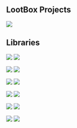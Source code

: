 ## LootBox Projects

[![](https://img.shields.io/badge/Demo-NgLootBox-blue)](https://krsln.github.io/NgLootBox)

## Libraries

[![](https://img.shields.io/badge/Demo-Highlighter-blue)](https://krsln.github.io/NgLootBox/Highlighter)
[![](https://img.shields.io/badge/readme‌‌‌‌‌‌‌-white)](highlighter/README.md)

[![](https://img.shields.io/badge/Demo-LootBox‌‌‌‌‌‌‌-blue)](https://krsln.github.io/NgLootBox/LootBox)
[![](https://img.shields.io/badge/readme‌‌‌‌‌‌‌-white)](loot-box/README.md)

[![](https://img.shields.io/badge/Demo-Mapper-blue)](https://krsln.github.io/NgLootBox/Mapper)
[![](https://img.shields.io/badge/readme‌‌‌‌‌‌‌-white)](mapper/README.md)

[![](https://img.shields.io/badge/Demo-Piper-blue)](https://krsln.github.io/NgLootBox/Piper)
[![](https://img.shields.io/badge/readme‌‌‌‌‌‌‌-white)](piper/README.md)

[![](https://img.shields.io/badge/Demo-Tooltip-blue)](https://krsln.github.io/NgLootBox/Tooltip)
[![](https://img.shields.io/badge/readme‌‌‌‌‌‌‌-white)](tooltip/README.md)

[![](https://img.shields.io/badge/Demo-View360-blue)](https://krsln.github.io/NgLootBox/View360)
[![](https://img.shields.io/badge/readme‌‌‌‌‌‌‌-white)](view360/README.md)
